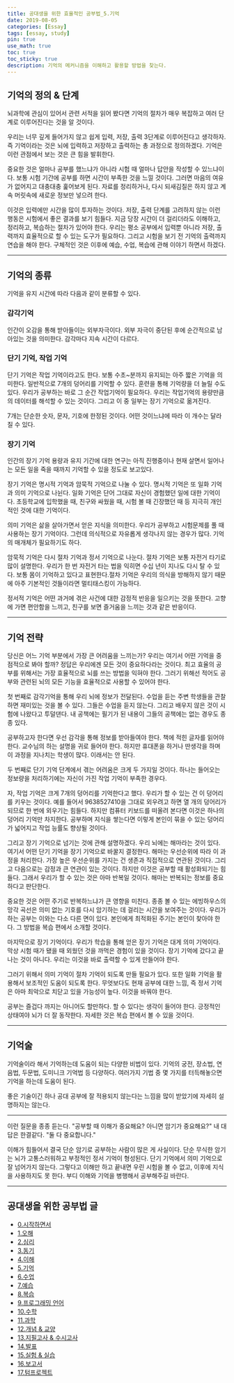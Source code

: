 ```yaml
---
title: 공대생을 위한 효율적인 공부법_5.기억
date: 2019-08-05
categories: [Essay]
tags: [essay, study]
pin: true
use_math: true
toc: true
toc_sticky: true
description: 기억의 메커니즘을 이해하고 활용할 방법을 찾는다.
---
```


## __기억의 정의 & 단계__

뇌과학에 관심이 있어서 관련 서적을 읽어 봤다면 기억의 절차가 매우 복잡하고 여러 단계로 이루어진다는 것을 알 것이다.

우리는 너무 깊게 들어가지 않고 쉽게 입력, 저장, 출력 3단계로 이루어진다고 생각하자. 즉 기억이라는 것은 뇌에 입력하고 저장하고 출력하는 총 과정으로 정의하겠다. 기억은 이런 관점에서 보는 것은 큰 힘을 발휘한다.

중요한 것은 얼마나 공부를 했느냐가 아니라 시험 때 얼마나 답안을 작성할 수 있느냐이다. 보통 시험 기간에 공부를 하면 시간이 부족한 것을 느낄 것이다. 그러면 마음의 여유가 없어지고 대충대충 훑어보게 된다. 자료를 정리하거나, 다시 되새김질은 하지 않고 계속 머릿속에 새로운 정보만 넣으려 한다.

이것은 입력에만 시간을 많이 투자하는 것이다. 저장, 출력 단계를 고려하지 않는 이런 행동은 시험에서 좋은 결과를 보기 힘들다. 지금 당장 시간이 더 걸리더라도 이해하고, 정리하고, 복습하는 절차가 있어야 한다. 우리는 평소 공부에서 입력뿐 아니라 저장, 출력까지 효율적으로 할 수 있는 도구가 필요하다. 그리고 시험을 보기 전 기억의 출력까지 연습을 해야 한다. 구체적인 것은 이후에 예습, 수업, 복습에 관해 이야기 하면서 하겠다.

***

## __기억의 종류__

기억을 유지 시간에 따라 다음과 같이 분류할 수 있다.

### __감각기억__

인간이 오감을 통해 받아들이는 외부자극이다. 외부 자극이 중단된 후에 순간적으로 남아있는 것을 의미한다. 감각마다 지속 시간이 다르다.

### __단기 기억, 작업 기억__

단기 기억은 작업 기억이라고도 한다. 보통 수초~분까지 유지되는 아주 짧은 기억을 의미한다. 일반적으로 7개의 덩어리를 기억할 수 있다. 훈련을 통해 기억량을 더 늘릴 수도 있다. 우리가 공부하는 바로 그 순간 작업기억이 필요하다. 우리는 작업기억의 용량만큼의 데이터를 해석할 수 있는 것이다. 그리고 이 중 일부는 장기 기억으로 옮겨진다.

7개는 단순한 숫자, 문자, 기호에 한정된 것이다. 어떤 것이느냐에 따라 이 개수는 달라질 수 있다.

### __장기 기억__

인간의 장기 기억 용량과 유지 기간에 대한 연구는 아직 진행중이나 현재 살면서 일어나는 모든 일을 죽을 때까지 기억할 수 있을 정도로 보고있다.

장기 기억은 명시적 기억과 암묵적 기억으로 나눌 수 있다. 명시적 기억은 또 일화 기억과 의미 기억으로 나뉜다. 일화 기억은 단어 그대로 자신이 경험했던 일에 대한 기억이다. 초등학교에 입학했을 때, 친구와 싸웠을 때, 시험 볼 때 긴장했던 때 등 지극히 개인적인 것에 대한 기억이다.

의미 기억은 삶을 살아가면서 얻은 지식을 의미한다. 우리가 공부하고 시험문제를 풀 때 사용하는 장기 기억이다. 그런데 의식적으로 자유롭게 생각나지 않는 경우가 많다. 기억의 매개체가 필요하기도 하다.

암묵적 기억은 다시 절차 기억과 정서 기억으로 나눈다. 절차 기억은 보통 자전거 타기로 많이 설명한다. 우리가 한 번 자전거 타는 법을 익히면 수십 년이 지나도 다시 탈 수 있다. 보통 몸이 기억하고 있다고 표현한다.절차 기억은 우리의 의식을 방해하지 않기 때문에 아주 기본적인 것들이라면 멀티태스킹이 가능하다.

정서적 기억은 어떤 과거에 겪은 사건에 대한 감정적 반응을 일으키는 것을 뜻한다. 고향에 가면 편안함을 느끼고, 친구를 보면 즐거움을 느끼는 것과 같은 반응이다.

***

## __기억 전략__

당신은 어느 기억 부분에서 가장 큰 어려움을 느끼는가? 우리는 여기서 어떤 기억을 중점적으로 봐야 할까? 정답은 우리에겐 모든 것이 중요하다라는 것이다. 최고 효율의 공부를 위해서는 가장 효율적으로 뇌를 쓰는 방법을 익혀야 한다. 그러기 위해선 적어도 공부와 관련된 뇌의 모든 기능을 효율적으로 사용할 수 있어야 한다.

첫 번째로 감각기억을 통해 우리 뇌에 정보가 전달된다. 수업을 듣는 주변 학생들을 관찰하면 재미있는 것을 볼 수 있다. 그들은 수업을 듣지 않는다. 그리고 배우지 않은 것이 시험에 나왔다고 투덜댄다. 내 공책에는 필기가 된 내용이 그들의 공책에는 없는 경우도 종종 있다.

공부하고자 한다면 우선 감각을 통해 정보를 받아들여야 한다. 책에 적힌 글자를 읽어야 한다. 교수님의 하는 설명을 귀로 들어야 한다. 하지만 휴대폰을 하거나 딴생각을 하며 이 과정을 지나치는 학생이 많다. 이래서는 안 된다.

두 번째로 단기 기억 단계에서 겪는 어려움은 크게 두 가지일 것이다. 하나는 들어오는 정보량을 처리하기에는 자신이 가진 작업 기억이 부족한 경우다.

자, 작업 기억은 크게 7개의 덩어리를 기억한다고 했다. 우리가 할 수 있는 건 이 덩어리를 키우는 것이다. 예를 들어서 9638527410을 그대로 외우려고 하면 열 개의 덩어리가 되므로 한 번에 외우기는 힘들다. 하지만 컴퓨터 키보드를 떠올려 본다면 이것은 하나의 덩어리 기억만 차지한다. 공부하며 지식을 쌓는다면 이렇게 본인이 묶을 수 있는 덩어리가 넓어지고 작업 능률도 향상될 것이다.

그리고 장기 기억으로 넘기는 것에 관해 설명하겠다. 우리 뇌에는 해마라는 것이 있다. 여기서 어떤 단기 기억을 장기 기억으로 바꿀지 결정한다. 해마는 우선순위에 따라 이 과정을 처리한다. 가장 높은 우선순위를 가지는 건 생존과 직접적으로 연관된 것이다. 그리고 다음으로는 감정과 큰 연관이 있는 것이다. 하지만 이것은 공부할 때 활성화되기는 힘들다. 그래서 우리가 할 수 있는 것은 아마 반복일 것이다. 해마는 반복되는 정보를 중요하다고 판단한다.

중요한 것은 어떤 주기로 반복하느냐가 큰 영향을 미친다. 종종 볼 수 있는 에빙하우스의 망각 곡선은 의미 없는 기호를 다시 암기하는 데 걸리는 시간을 보여주는 것이다. 우리가 하는 공부는 이와는 다소 다른 면이 있다. 본인에게 최적화된 주기는 본인이 찾아야 한다. 그 방법을 복습 편에서 소개할 것이다.

마지막으로 장기 기억이다. 우리가 학습을 통해 얻은 장기 기억은 대게 의미 기억이다. 막상 시험 때가 됐을 때 외웠던 것을 까먹은 경험이 있을 것이다. 장기 기억에 갔다고 끝나는 것이 아니다. 우리는 이것을 바로 출력할 수 있게 만들어야 한다.

그러기 위해서 의미 기억이 절차 기억이 되도록 만들 필요가 있다. 또한 일화 기억을 활용해서 보조적인 도움이 되도록 한다. 무엇보다도 현재 공부에 대한 느낌, 즉 정서 기억은 아마 최악으로 치닫고 있을 가능성이 높다. 이것을 바꿔야 한다.

공부는 즐겁다 까지는 아니어도 할만하다. 할 수 있다는 생각이 들어야 한다. 긍정적인 상태여야 뇌가 더 잘 동작한다. 자세한 것은 복습 편에서 볼 수 있을 것이다.

***

## __기억술__

기억술이라 해서 기억하는데 도움이 되는 다양한 비법이 있다. 기억의 궁전, 장소법, 연음법, 두문법, 도미니크 기억법 등 다양하다. 여러가지 기법 중 몇 가지를 터득해놓으면 기억을 하는데 도움이 된다.

좋은 기술이긴 하나 공대 공부에 잘 적용되지 않는다는 느낌을 많이 받았기에 자세히 설명하지는 않는다.

***

이런 질문을 종종 듣는다. "공부할 때 이해가 중요해요? 아니면 암기가 중요해요?" 내 대답은 한결같다. "둘 다 중요합니다."

이해가 힘들어서 결국 단순 암기로 공부하는 사람이 많은 게 사실이다. 단순 무식한 암기는 뇌가 고통스러워하고 부정적인 정서 기억이 형성된다. 단기 기억에서 의미 기억으로 잘 넘어가지 않는다. 그렇다고 이해만 하고 끝내면 우린 시험을 볼 수 없고, 이후에 지식을 사용하지도 못 한다. 부디 이해와 기억을 병행해서 공부해주길 바란다.

***

## __공대생을 위한 공부법 글__

- [0.시작하면서](https://chalgx.github.io/essay/HowtoStudyforEngineeringStudent0)
- [1.오해](https://chalgx.github.io/essay/HowtoStudyforEngineeringStudent1)
- [2.심리](https://chalgx.github.io/essay/HowtoStudyforEngineeringStudent2)
- [3.동기](https://chalgx.github.io/essay/HowtoStudyforEngineeringStudent3)
- [4.이해](https://chalgx.github.io/essay/HowtoStudyforEngineeringStudent4)
- [5.기억](https://chalgx.github.io/essay/HowtoStudyforEngineeringStudent5)
- [6.수업](https://chalgx.github.io/essay/HowtoStudyforEngineeringStudent6)
- [7.예습](https://chalgx.github.io/essay/HowtoStudyforEngineeringStudent7)
- [8.복습](https://chalgx.github.io/essay/HowtoStudyforEngineeringStudent8)
- [9.프로그래밍 언어](https://chalgx.github.io/essay/HowtoStudyforEngineeringStudent9)
- [10.수학](https://chalgx.github.io/essay/HowtoStudyforEngineeringStudent10)
- [11.과학](https://chalgx.github.io/essay/HowtoStudyforEngineeringStudent11)
- [12.개념 & 교양](https://chalgx.github.io/essay/HowtoStudyforEngineeringStudent12)
- [13.지필고사 & 수시고사](https://chalgx.github.io/essay/HowtoStudyforEngineeringStudent13)
- [14.발표](https://chalgx.github.io/essay/HowtoStudyforEngineeringStudent14)
- [15.실험 & 실습](https://chalgx.github.io/essay/HowtoStudyforEngineeringStudent15)
- [16.보고서](https://chalgx.github.io/essay/HowtoStudyforEngineeringStudent16)
- [17.텀프로젝트](https://chalgx.github.io/essay/HowtoStudyforEngineeringStudent17)
